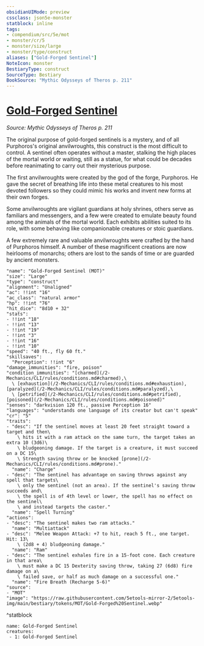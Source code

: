 ```yaml
---
obsidianUIMode: preview
cssclass: json5e-monster
statblock: inline
tags:
- compendium/src/5e/mot
- monster/cr/5
- monster/size/large
- monster/type/construct
aliases: ["Gold-Forged Sentinel"]
NoteIcon: monster
BestiaryType: construct
SourceType: Bestiary
BookSource: "Mythic Odysseys of Theros p. 211"
---
```

# [Gold-Forged Sentinel](2-Mechanics/CLI/bestiary/construct/gold-forged-sentinel-mot.md)
*Source: Mythic Odysseys of Theros p. 211*  

The original purpose of gold-forged sentinels is a mystery, and of all Purphoros's original anvilwroughts, this construct is the most difficult to control. A sentinel often operates without a master, stalking the high places of the mortal world or waiting, still as a statue, for what could be decades before reanimating to carry out their mysterious purpose.

The first anvilwroughts were created by the god of the forge, Purphoros. He gave the secret of breathing life into these metal creatures to his most devoted followers so they could mimic his works and invent new forms at their own forges.

Some anvilwroughts are vigilant guardians at holy shrines, others serve as familiars and messengers, and a few were created to emulate beauty found among the animals of the mortal world. Each exhibits abilities suited to its role, with some behaving like companionable creatures or stoic guardians.

A few extremely rare and valuable anvilwroughts were crafted by the hand of Purphoros himself. A number of these magnificent creations are now heirlooms of monarchs; others are lost to the sands of time or are guarded by ancient monsters.

```statblock
"name": "Gold-Forged Sentinel (MOT)"
"size": "Large"
"type": "construct"
"alignment": "Unaligned"
"ac": !!int "16"
"ac_class": "natural armor"
"hp": !!int "76"
"hit_dice": "8d10 + 32"
"stats":
- !!int "18"
- !!int "13"
- !!int "19"
- !!int "3"
- !!int "16"
- !!int "10"
"speed": "40 ft., fly 60 ft."
"skillsaves":
  "Perception": !!int "6"
"damage_immunities": "fire, poison"
"condition_immunities": "[charmed](/2-Mechanics/CLI/rules/conditions.md#charmed),\
  \ [exhaustion](/2-Mechanics/CLI/rules/conditions.md#exhaustion), [paralyzed](/2-Mechanics/CLI/rules/conditions.md#paralyzed),\
  \ [petrified](/2-Mechanics/CLI/rules/conditions.md#petrified), [poisoned](/2-Mechanics/CLI/rules/conditions.md#poisoned)"
"senses": "darkvision 120 ft., passive Perception 16"
"languages": "understands one language of its creator but can't speak"
"cr": "5"
"traits":
- "desc": "If the sentinel moves at least 20 feet straight toward a target and then\
    \ hits it with a ram attack on the same turn, the target takes an extra 10 (3d6)\
    \ bludgeoning damage. If the target is a creature, it must succeed on a DC 15\
    \ Strength saving throw or be knocked [prone](/2-Mechanics/CLI/rules/conditions.md#prone)."
  "name": "Charge"
- "desc": "The sentinel has advantage on saving throws against any spell that targets\
    \ only the sentinel (not an area). If the sentinel's saving throw succeeds and\
    \ the spell is of 4th level or lower, the spell has no effect on the sentinel\
    \ and instead targets the caster."
  "name": "Spell Turning"
"actions":
- "desc": "The sentinel makes two ram attacks."
  "name": "Multiattack"
- "desc": "Melee Weapon Attack: +7 to hit, reach 5 ft., one target. Hit: 13\
    \ (2d8 + 4) bludgeoning damage."
  "name": "Ram"
- "desc": "The sentinel exhales fire in a 15-foot cone. Each creature in that area\
    \ must make a DC 15 Dexterity saving throw, taking 27 (6d8) fire damage on a\
    \ failed save, or half as much damage on a successful one."
  "name": "Fire Breath (Recharge 5-6)"
"source":
- "MOT"
"image": "https://raw.githubusercontent.com/5etools-mirror-2/5etools-img/main/bestiary/tokens/MOT/Gold-Forged%20Sentinel.webp"
```
^statblock

```encounter-table
name: Gold-Forged Sentinel
creatures:
 - 1: Gold-Forged Sentinel
```